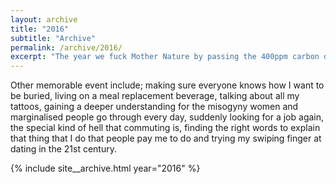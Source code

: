 ```yaml
---
layout: archive
title: "2016"
subtitle: "Archive"
permalink: /archive/2016/
excerpt: "The year we fuck Mother Nature by passing the 400ppm carbon dioxide threshold."
---
```

Other memorable event include; making sure everyone knows how I want to be buried, living on a meal replacement beverage, talking about all my tattoos, gaining a deeper understanding for the misogyny women and marginalised people go through every day, suddenly looking for a job again, the special kind of hell that commuting is, finding the right words to explain that thing that I do that people pay me to do and trying my swiping finger at dating in the 21st century.

{% include site__archive.html year="2016" %}
